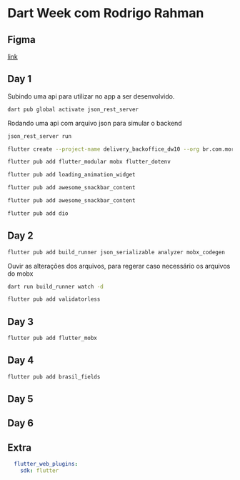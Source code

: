 # Dart Week com Rodrigo Rahman

## Figma

[link](https://www.figma.com/file/PDCQorVA4pkrXM5DjvOy1i/Vaquinha_adm_230402-(Copy)?type=design&node-id=123-3100&mode=design&t=NHJkK2t9jX4Q7DgL-0)

## Day 1

Subindo uma api para utilizar no app a ser desenvolvido.

```bash
dart pub global activate json_rest_server
```

Rodando uma api com arquivo json para simular o backend

```bash
json_rest_server run
```

```bash
flutter create --project-name delivery_backoffice_dw10 --org br.com.morita --platforms web ./delivery_backoffice_dw10
```

```bash
flutter pub add flutter_modular mobx flutter_dotenv
```

```bash
flutter pub add loading_animation_widget
```

```bash
flutter pub add awesome_snackbar_content
```

```bash
flutter pub add awesome_snackbar_content
```

```bash
flutter pub add dio
```

## Day 2

```bash
flutter pub add build_runner json_serializable analyzer mobx_codegen
```

Ouvir as alterações dos arquivos, para regerar caso necessário os arquivos do mobx
```bash
dart run build_runner watch -d
```

```bash
flutter pub add validatorless
```

## Day 3

```bash
flutter pub add flutter_mobx
```

## Day 4

```bash
flutter pub add brasil_fields
```

## Day 5

## Day 6

## Extra

```yml
  flutter_web_plugins:
    sdk: flutter
```